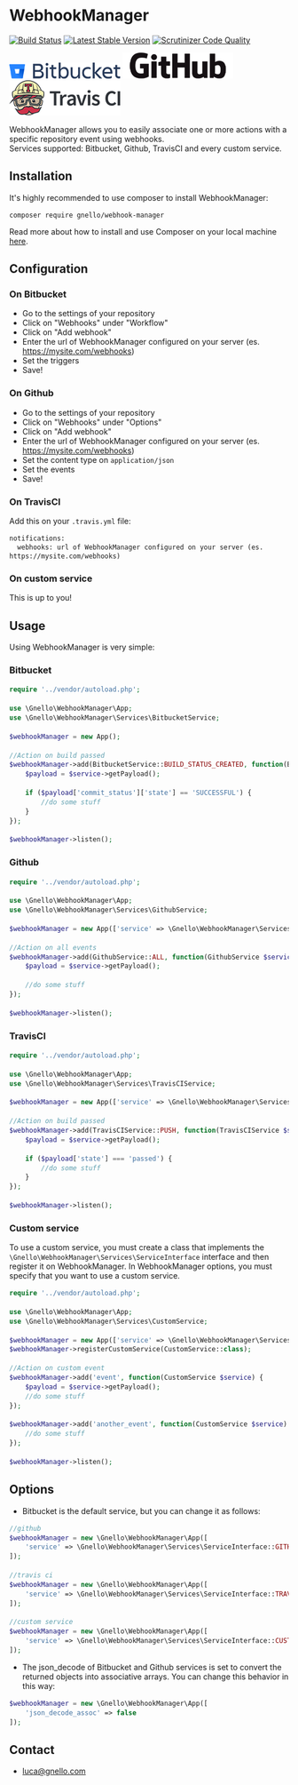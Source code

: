 # WebhookManager
[![Build Status][8]][9] [![Latest Stable Version][6]][7] [![Scrutinizer Code Quality][4]][5]  

  
  
![Bitbucket][1]  ![Github][2]  ![TravisCI][10] 
  
  
  
WebhookManager allows you to easily associate one or more actions with a specific repository event using webhooks.  
Services supported: Bitbucket, Github, TravisCI and every custom service.

## Installation
It's highly recommended to use composer to install WebhookManager:

```
composer require gnello/webhook-manager
```

Read more about how to install and use Composer on your local machine [here][3].

## Configuration

### On Bitbucket
- Go to the settings of your repository
- Click on "Webhooks" under "Workflow"
- Click on "Add webhook"
- Enter the url of WebhookManager configured on your server (es. https://mysite.com/webhooks)
- Set the triggers
- Save!

### On Github
- Go to the settings of your repository
- Click on "Webhooks" under "Options"
- Click on "Add webhook"
- Enter the url of WebhookManager configured on your server (es. https://mysite.com/webhooks)
- Set the content type on `application/json`
- Set the events
- Save!

### On TravisCI
Add this on your `.travis.yml` file:
```
notifications:
  webhooks: url of WebhookManager configured on your server (es. https://mysite.com/webhooks)
```

### On custom service
This is up to you!

## Usage
Using WebhookManager is very simple:

### Bitbucket
```php
require '../vendor/autoload.php';

use \Gnello\WebhookManager\App;
use \Gnello\WebhookManager\Services\BitbucketService;

$webhookManager = new App();

//Action on build passed
$webhookManager->add(BitbucketService::BUILD_STATUS_CREATED, function(BitbucketService $service) {
    $payload = $service->getPayload();

    if ($payload['commit_status']['state'] == 'SUCCESSFUL') {
        //do some stuff
    }
});

$webhookManager->listen();
```

### Github
```php
require '../vendor/autoload.php';

use \Gnello\WebhookManager\App;
use \Gnello\WebhookManager\Services\GithubService;

$webhookManager = new App(['service' => \Gnello\WebhookManager\Services\ServiceInterface::GITHUB]);

//Action on all events
$webhookManager->add(GithubService::ALL, function(GithubService $service) {
    $payload = $service->getPayload();

    //do some stuff
});

$webhookManager->listen();
```

### TravisCI
```php
require '../vendor/autoload.php';

use \Gnello\WebhookManager\App;
use \Gnello\WebhookManager\Services\TravisCIService;

$webhookManager = new App(['service' => \Gnello\WebhookManager\Services\ServiceInterface::TRAVIS_CI]);

//Action on build passed
$webhookManager->add(TravisCIService::PUSH, function(TravisCIService $service) {
    $payload = $service->getPayload();

    if ($payload['state'] === 'passed') {
        //do some stuff
    }
});

$webhookManager->listen();
```

### Custom service
To use a custom service, you must create a class that implements the ```\Gnello\WebhookManager\Services\ServiceInterface``` interface
and then register it on WebhookManager. In WebhookManager options, you must specify that you want to use a custom service.

```php
require '../vendor/autoload.php';

use \Gnello\WebhookManager\App;
use \Gnello\WebhookManager\Services\CustomService;

$webhookManager = new App(['service' => \Gnello\WebhookManager\Services\ServiceInterface::CUSTOM]);
$webhookManager->registerCustomService(CustomService::class);

//Action on custom event
$webhookManager->add('event', function(CustomService $service) {
    $payload = $service->getPayload();
    //do some stuff
});

$webhookManager->add('another_event', function(CustomService $service) {
    //do some stuff
});

$webhookManager->listen();
```

## Options
- Bitbucket is the default service, but you can change it as follows:
```php
//github
$webhookManager = new \Gnello\WebhookManager\App([
    'service' => \Gnello\WebhookManager\Services\ServiceInterface::GITHUB
]);

//travis ci
$webhookManager = new \Gnello\WebhookManager\App([
    'service' => \Gnello\WebhookManager\Services\ServiceInterface::TRAVIS_CI
]);

//custom service
$webhookManager = new \Gnello\WebhookManager\App([
    'service' => \Gnello\WebhookManager\Services\ServiceInterface::CUSTOM
]);
```

- The json_decode of Bitbucket and Github services is set to convert the returned objects into associative arrays. 
You can change this behavior in this way:
```php
$webhookManager = new \Gnello\WebhookManager\App([
    'json_decode_assoc' => false
]);
```

## Contact
- luca@gnello.com

[1]: logos/Bitbucket@2x-blue.png
[2]: logos/GitHub_Logo.png
[3]: https://getcomposer.org/doc/00-intro.md#installation-linux-unix-osx
[4]: https://scrutinizer-ci.com/g/gnello/webhook-manager/badges/quality-score.png?b=master
[5]: https://scrutinizer-ci.com/g/gnello/webhook-manager/?branch=master
[6]: https://poser.pugx.org/gnello/webhook-manager/v/stable
[7]: https://packagist.org/packages/gnello/webhook-manager
[8]: https://travis-ci.org/gnello/webhook-manager.svg?branch=master
[9]: https://travis-ci.org/gnello/webhook-manager
[10]: logos/TravisCI-Full-Color.png
